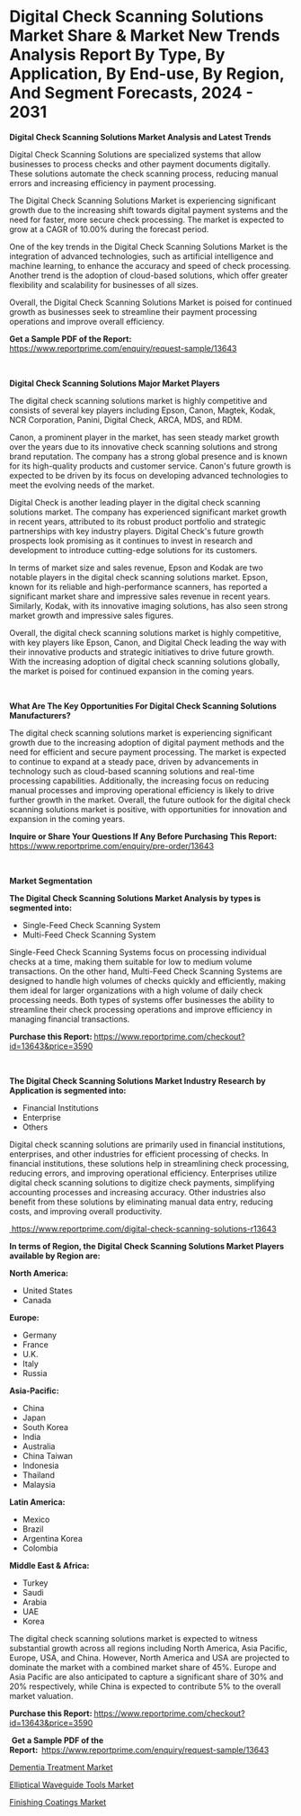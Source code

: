 <p><h1>Digital Check Scanning Solutions Market Share & Market New Trends Analysis Report By Type, By Application, By End-use, By Region, And Segment Forecasts, 2024 - 2031</h1></p><p><strong>Digital Check Scanning Solutions Market Analysis and Latest Trends</strong></p>
<p><p>Digital Check Scanning Solutions are specialized systems that allow businesses to process checks and other payment documents digitally. These solutions automate the check scanning process, reducing manual errors and increasing efficiency in payment processing.</p><p>The Digital Check Scanning Solutions Market is experiencing significant growth due to the increasing shift towards digital payment systems and the need for faster, more secure check processing. The market is expected to grow at a CAGR of 10.00% during the forecast period.</p><p>One of the key trends in the Digital Check Scanning Solutions Market is the integration of advanced technologies, such as artificial intelligence and machine learning, to enhance the accuracy and speed of check processing. Another trend is the adoption of cloud-based solutions, which offer greater flexibility and scalability for businesses of all sizes.</p><p>Overall, the Digital Check Scanning Solutions Market is poised for continued growth as businesses seek to streamline their payment processing operations and improve overall efficiency.</p></p>
<p><strong>Get a Sample PDF of the Report:&nbsp;</strong> <a href="https://www.reportprime.com/enquiry/request-sample/13643">https://www.reportprime.com/enquiry/request-sample/13643</a></p>
<p>&nbsp;</p>
<p><strong>Digital Check Scanning Solutions Major Market Players</strong></p>
<p><p>The digital check scanning solutions market is highly competitive and consists of several key players including Epson, Canon, Magtek, Kodak, NCR Corporation, Panini, Digital Check, ARCA, MDS, and RDM.</p><p>Canon, a prominent player in the market, has seen steady market growth over the years due to its innovative check scanning solutions and strong brand reputation. The company has a strong global presence and is known for its high-quality products and customer service. Canon's future growth is expected to be driven by its focus on developing advanced technologies to meet the evolving needs of the market.</p><p>Digital Check is another leading player in the digital check scanning solutions market. The company has experienced significant market growth in recent years, attributed to its robust product portfolio and strategic partnerships with key industry players. Digital Check's future growth prospects look promising as it continues to invest in research and development to introduce cutting-edge solutions for its customers.</p><p>In terms of market size and sales revenue, Epson and Kodak are two notable players in the digital check scanning solutions market. Epson, known for its reliable and high-performance scanners, has reported a significant market share and impressive sales revenue in recent years. Similarly, Kodak, with its innovative imaging solutions, has also seen strong market growth and impressive sales figures.</p><p>Overall, the digital check scanning solutions market is highly competitive, with key players like Epson, Canon, and Digital Check leading the way with their innovative products and strategic initiatives to drive future growth. With the increasing adoption of digital check scanning solutions globally, the market is poised for continued expansion in the coming years.</p></p>
<p>&nbsp;</p>
<p><strong>What Are The Key Opportunities For Digital Check Scanning Solutions Manufacturers?</strong></p>
<p><p>The digital check scanning solutions market is experiencing significant growth due to the increasing adoption of digital payment methods and the need for efficient and secure payment processing. The market is expected to continue to expand at a steady pace, driven by advancements in technology such as cloud-based scanning solutions and real-time processing capabilities. Additionally, the increasing focus on reducing manual processes and improving operational efficiency is likely to drive further growth in the market. Overall, the future outlook for the digital check scanning solutions market is positive, with opportunities for innovation and expansion in the coming years.</p></p>
<p><strong>Inquire or Share Your Questions If Any Before Purchasing This Report:</strong> <a href="https://www.reportprime.com/enquiry/pre-order/13643">https://www.reportprime.com/enquiry/pre-order/13643</a></p>
<p>&nbsp;</p>
<p><strong>Market Segmentation</strong></p>
<p><strong>The Digital Check Scanning Solutions Market Analysis by types is segmented into:</strong></p>
<p><ul><li>Single-Feed Check Scanning System</li><li>Multi-Feed Check Scanning System</li></ul></p>
<p><p>Single-Feed Check Scanning Systems focus on processing individual checks at a time, making them suitable for low to medium volume transactions. On the other hand, Multi-Feed Check Scanning Systems are designed to handle high volumes of checks quickly and efficiently, making them ideal for larger organizations with a high volume of daily check processing needs. Both types of systems offer businesses the ability to streamline their check processing operations and improve efficiency in managing financial transactions.</p></p>
<p><strong>Purchase this Report:&nbsp;</strong><a href="https://www.reportprime.com/checkout?id=13643&price=3590">https://www.reportprime.com/checkout?id=13643&price=3590</a></p>
<p>&nbsp;</p>
<p><strong>The Digital Check Scanning Solutions Market Industry Research by Application is segmented into:</strong></p>
<p><ul><li>Financial Institutions</li><li>Enterprise</li><li>Others</li></ul></p>
<p><p>Digital check scanning solutions are primarily used in financial institutions, enterprises, and other industries for efficient processing of checks. In financial institutions, these solutions help in streamlining check processing, reducing errors, and improving operational efficiency. Enterprises utilize digital check scanning solutions to digitize check payments, simplifying accounting processes and increasing accuracy. Other industries also benefit from these solutions by eliminating manual data entry, reducing costs, and improving overall productivity.</p></p>
<p><a href="https://www.reportprime.com/digital-check-scanning-solutions-r13643">&nbsp;https://www.reportprime.com/digital-check-scanning-solutions-r13643</a></p>
<p><strong>In terms of Region, the Digital Check Scanning Solutions Market Players available by Region are:</strong></p>
<p>
    <p> <strong> North America: </strong>
        <ul>
            <li>United States</li>
            <li>Canada</li>
        </ul>
        </p> 
    <p> <strong> Europe: </strong>
        <ul>
            <li>Germany</li>
            <li>France</li>
            <li>U.K.</li>
            <li>Italy</li>
            <li>Russia</li>
        </ul>
        </p> 
    <p> <strong> Asia-Pacific: </strong>
        <ul>
            <li>China</li>
            <li>Japan</li>
            <li>South Korea</li>
            <li>India</li>
            <li>Australia</li>
            <li>China Taiwan</li>
            <li>Indonesia</li>
            <li>Thailand</li>
            <li>Malaysia</li>
        </ul>
        </p> 
    <p> <strong> Latin America: </strong>
        <ul>
            <li>Mexico</li>
            <li>Brazil</li>
            <li>Argentina Korea</li>
            <li>Colombia</li>
        </ul>
        </p> 
    <p> <strong> Middle East & Africa: </strong>
        <ul>
            <li>Turkey</li>
            <li>Saudi</li>
            <li>Arabia</li>
            <li>UAE</li>
            <li>Korea</li>
        </ul>
    </p>
    </p>
<p><p>The digital check scanning solutions market is expected to witness substantial growth across all regions including North America, Asia Pacific, Europe, USA, and China. However, North America and USA are projected to dominate the market with a combined market share of 45%. Europe and Asia Pacific are also anticipated to capture a significant share of 30% and 20% respectively, while China is expected to contribute 5% to the overall market valuation.</p></p>
<p><strong>Purchase this Report: </strong><a href="https://www.reportprime.com/checkout?id=13643&price=3590">https://www.reportprime.com/checkout?id=13643&price=3590</a></p>
<p>&nbsp;<strong>Get a Sample PDF of the Report:&nbsp;&nbsp;</strong><a href="https://www.reportprime.com/enquiry/request-sample/13643">https://www.reportprime.com/enquiry/request-sample/13643</a></p>
<p><strong></strong></p>
<p><p><a href="https://github.com/nusratjahan12006/Market-Research-Report-List-1/blob/main/dementia-treatment-market.md">Dementia Treatment Market</a></p><p><a href="https://medium.com/@maryroseguilty/global-elliptical-waveguide-tools-market-size-is-expected-to-reach-at-a-cagr-of-7-9-b57b24bb1cd8">Elliptical Waveguide Tools Market</a></p><p><a href="https://view.publitas.com/reportprime-1/global-finishing-coatings-industry-research-report-competitive-landscape-market-size-regional-status-and-prospect-forecast-2024-2031/">Finishing Coatings Market</a></p></p>